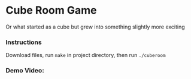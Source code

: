 # Cube Room Game
Or what started as a cube but grew into something slightly more exciting

### Instructions
Download files, run `make` in project directory, then run `./cuberoom` 

### Demo Video:
